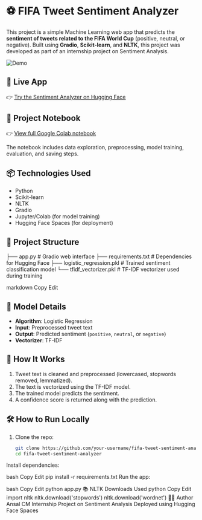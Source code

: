 # ⚽ FIFA Tweet Sentiment Analyzer

This project is a simple Machine Learning web app that predicts the **sentiment of tweets related to the FIFA World Cup** (positive, neutral, or negative). Built using **Gradio**, **Scikit-learn**, and **NLTK**, this project was developed as part of an internship project on Sentiment Analysis.

![Demo](https://huggingface.co/spaces/ansalcm/fifa-tweet-sentiment-analyzer/resolve/main/demo.gif) <!-- optional if you add a GIF or screenshot -->

## 🚀 Live App

👉 [Try the Sentiment Analyzer on Hugging Face](https://huggingface.co/spaces/ansalcm/fifa-tweet-sentiment-analyzer)

## 🧾 Project Notebook

👉 [View full Google Colab notebook](https://colab.research.google.com/drive/1PygmPwNJTBMOMWylOPpUAR7VEbRFnIg3)

The notebook includes data exploration, preprocessing, model training, evaluation, and saving steps.

## 📦 Technologies Used

- Python
- Scikit-learn
- NLTK
- Gradio
- Jupyter/Colab (for model training)
- Hugging Face Spaces (for deployment)

## 📁 Project Structure

├── app.py # Gradio web interface
├── requirements.txt # Dependencies for Hugging Face
├── logistic_regression.pkl # Trained sentiment classification model
└── tfidf_vectorizer.pkl # TF-IDF vectorizer used during training

markdown
Copy
Edit

## 🧠 Model Details

- **Algorithm**: Logistic Regression
- **Input**: Preprocessed tweet text
- **Output**: Predicted sentiment (`positive`, `neutral`, or `negative`)
- **Vectorizer**: TF-IDF

## 🔄 How It Works

1. Tweet text is cleaned and preprocessed (lowercased, stopwords removed, lemmatized).
2. The text is vectorized using the TF-IDF model.
3. The trained model predicts the sentiment.
4. A confidence score is returned along with the prediction.

## 🛠 How to Run Locally

1. Clone the repo:
   ```bash
   git clone https://github.com/your-username/fifa-tweet-sentiment-analyzer.git
   cd fifa-tweet-sentiment-analyzer
Install dependencies:

bash
Copy
Edit
pip install -r requirements.txt
Run the app:

bash
Copy
Edit
python app.py
📚 NLTK Downloads Used
python
Copy
Edit
import nltk
nltk.download('stopwords')
nltk.download('wordnet')
👨‍💻 Author
Ansal CM
Internship Project on Sentiment Analysis
Deployed using Hugging Face Spaces


